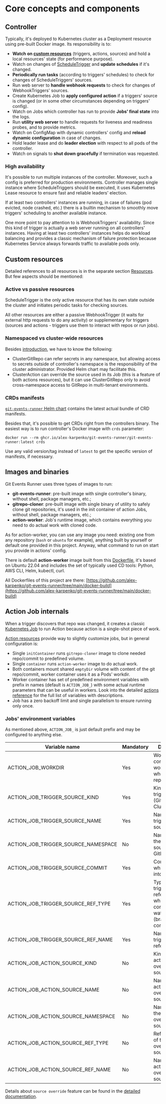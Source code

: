 # Core concepts and components

## Controller

Typically, it's deployed to Kubernetes cluster as a Deployment resource using pre-built Docker image.
Its responsibility is to:

* **Watch on [custom resources](../resources/sources.md)** (triggers, actions, sources) and hold a local resources'
  state (for performance purpose).
* Watch on changes of [ScheduleTrigger](../resources/triggers.md#scheduletrigger) and **update schedules** if it's
  changed.
* **Periodically run tasks** (according to triggers' schedules) to check for changes of ScheduleTriggers' sources.
* Run web server to **handle webhook requests** to check for changes of WebhookTriggers' sources.
* Create Kubernetes Job to **apply configured action** if a triggers' source is changed (or in some other circumstances
  depending on triggers' config).
* Watch on Jobs which controller has run to provide **Jobs' final state** into the logs.
* Run **utility web server** to handle requests for liveness and readiness probes, and to provide metrics.
* Watch on ConfigMap with dynamic controllers' config and **reload dynamic configuration** in case of changes.
* Hold leader lease and do **leader election** with respect to all pods of the controller.
* Watch on signals to **shut down gracefully** if termination was requested.

### High availability

It's possible to run multiple instances of the controller.
Moreover, such a config is preferred for production environments.
Controller manages single instance where ScheduleTriggers should be executed, it uses Kubernetes Lease resource to
ensure fast and reliable leaders' election.

If at least two controllers' instances are running, in case of failures (pod evicted, node crashed, etc.) there is
a builtin mechanism to smoothly move triggers' scheduling to another available instance.

One more point to pay attention to is WebhookTriggers' availability.
Since this kind of trigger is actually a web server running on all controllers' instances.
Having at least two controllers' instances helps do workload balancing and provides a classic mechanism of failure
protection because Kubernetes Service always forwards traffic to available pods only.

## Custom resources

Detailed references to all resources is in the separate section [Resources](../resources/sources.md).
But few aspects should be mentioned:

### Active vs passive resources

ScheduleTrigger is the only active resource that has its own state outside the cluster and initiates periodic tasks
for checking sources.

All other resources are either a passive WebhookTrigger (it waits for external http requests to do any activity) or
supplementary for triggers (sources and actions - triggers use them to interact with repos or run jobs).

### Namespaced vs cluster-wide resources

Besides [introduction](../intro/overview.md#namespaced-vs-cluster-resources), we have to know the following:

* ClusterGitRepo can refer secrets in any namespace, but allowing access to secrets outside of controller's namespace is
  the responsibility of the cluster administrator.
  Provided Helm chart may facilitate this.
* ClusterAction can override the source used in its Job (this is a feature of both actions resources), but it can use
  ClusterGitRepo only to avoid cross-namespace access to GitRepo in multi-tenant environments.

### CRDs manifests

[`git-events-runner` Helm chart](https://github.com/alex-karpenko/helm-charts/tree/main/charts/git-events-runner)
contains the latest actual bundle of CRD manifests.

Besides that, it's possible to get CRDs right from the controllers binary. The easiest way is to run controller's Docker
image with `crds` parameter:

```shell
docker run --rm ghcr.io/alex-karpenko/git-events-runner/git-events-runner:latest crds
```

Use any valid version/tag instead of `latest` to get the specific version of manifests, if necessary.

## Images and binaries

Git Events Runner uses three types of images to run:

* **git-events-runner**: pre-built image with single controller's binary, without shell, package managers, etc.;
* **gitrepo-cloner**: pre-built image with single binary of utility to safely clone git repositories, it's used in the
  init container of action Jobs, without shell, package managers, etc.;
* **action-worker**: Job's runtime image, which contains everything you need to do actual work with cloned code.

As for action-worker, you can use any image you need: existing one from any repository (`bash` or `ubuntu` for example),
anything built by yourself or default one provided in this project.
Anyway, what command to run on start you provide in actions' config.

There is default **action-worker** image built from
this [Dockerfile](https://github.com/alex-karpenko/git-events-runner/blob/main/docker-build/action-worker.dockerfile),
it's based on Ubuntu 22.04 and includes the set of typically used CD tools: Python, AWS CLI, Helm, kubectl, curl.

All Dockerfiles of this project are
there: [https://github.com/alex-karpenko/git-events-runner/tree/main/docker-build](https://github.com/alex-karpenko/git-events-runner/tree/main/docker-build)

## Action Job internals

When a trigger discovers that repo was changed, it creates a
classic [Kubernetes Job](https://kubernetes.io/docs/concepts/workloads/controllers/job/) to run Action because action is
a single-shot piece of work.

[Action resources](../resources/actions.md) provide way to slightly customize jobs, but in general configuration is:

* Single `initContainer` runs `gitrepo-cloner` image to clone needed repo/commit to predefined volume.
* Single `container` runs `action-worker` image to do actual work.
* Both containers mount shared `emptyDir` volume with content of the git repo/commit, worker container uses it as a
  Pods' workdir.
* Worker container has set of predefined environment variables with prefix in names (default is `ACTION_JOB_`) with
  some actual runtime parameters that can be useful in workers.
  Look into the detailed [actions reference](../resources/actions.md) for the full list of variables with descriptions.
* Job has a zero backoff limit and single parallelism to ensure running only once.

### Jobs' environment variables

As mentioned above, `ACTION_JOB_` is just default prefix and may be configured to anything else.

| Variable name                       | Mandatory | Description                                                                                |
|-------------------------------------|-----------|--------------------------------------------------------------------------------------------|
| ACTION_JOB_WORKDIR                  | Yes       | Worker container workdir (folder where source repo is cloned)                              |
| ACTION_JOB_TRIGGER_SOURCE_KIND      | Yes       | Kind of the triggers' source (Gitrepo, ClusterGitRepo)                                     |     
| ACTION_JOB_TRIGGER_SOURCE_NAME      | Yes       | Name of the triggers' source.                                                              |
| ACTION_JOB_TRIGGER_SOURCE_NAMESPACE | No        | Namespace of the triggers' source (for GitRepo only).                                      |
| ACTION_JOB_TRIGGER_SOURCE_COMMIT    | Yes       | Commit hash which is cloned into workdir.                                                  |
| ACTION_JOB_TRIGGER_SOURCE_REF_TYPE  | Yes       | Type of the triggers' repo reference which is configured to watch on (branch, tag, commit) |
| ACTION_JOB_TRIGGER_SOURCE_REF_NAME  | Yes       | Name of the triggers' repo reference.                                                      |
| ACTION_JOB_ACTION_SOURCE_KIND       | No        | Kind of the actions' overridden source.                                                    |
| ACTION_JOB_ACTION_SOURCE_NAME       | No        | Name of the actions' overridden source.                                                    |
| ACTION_JOB_ACTION_SOURCE_NAMESPACE  | No        | Namespace on the actions' overridden source.                                               |
| ACTION_JOB_ACTION_SOURCE_REF_TYPE   | No        | Reference type of the actions' overridden source.                                          |
| ACTION_JOB_ACTION_SOURCE_REF_NAME   | No        | Name of the actions' overridden source.                                                    |

Details about `source override` feature can be found in the [detailed documentation](../resources/actions.md). 